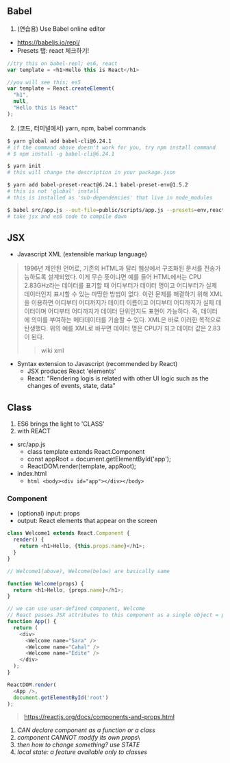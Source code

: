 
## Babel 

1. (연습용) Use Babel online editor

- https://babeljs.io/repl/
- Presets 탭: react 체크하기! 
```javascript
//try this on babel-repl; es6, react
var template = <h1>Hello this is React</h1>
```

```javascript
//you will see this; es5
var template = React.createElement(
  "h1",
  null,
  "Hello this is React"
);
```


2. (코드, 터미널에서) yarn, npm, babel commands

```bash
$ yarn global add babel-cli@6.24.1
# if the command above doesn't work for you, try npm install command
# $ npm install -g babel-cli@6.24.1

$ yarn init
# this will change the description in your package.json 

$ yarn add babel-preset-react@6.24.1 babel-preset-env@1.5.2
# this is not 'global' install
# this is installed as 'sub-dependencies' that live in node_modules

$ babel src/app.js --out-file=public/scripts/app.js --presets=env,react
# take jsx and es6 code to compile down
```

## JSX
- Javascript XML (extensible markup language)
> 1996년 제안된 언어로, 기존의 HTML과 달리 웹상에서 구조화된 문서를 전송가능하도록 설계되었다. 이게 무슨 뜻이냐면 예를 들어 HTML에서는 CPU 2.83GHz라는 데이터를 표기할 때 어디부터가 데이터 명이고 어디부터가 실제 데이터인지 표시할 수 있는 마땅한 방법이 없다. 
> 이런 문제를 해결하기 위해 XML을 이용하면 어디부터 어디까지가 데이터 이름이고 어디부터 어디까지가 실제 데이터이며 어디부터 어디까지가 데이터 단위인지도 표현이 가능하다. 즉, 데이터에 의미를 부여하는 메타데이터를 기술할 수 있다. XML은 바로 이러한 목적으로 탄생했다. 위의 예를 XML로 바꾸면 데이터 명은 <dataname>CPU</dataname>가 되고 데이터 값은 <datavalue>2.83</datavalue>이 된다.
>> wiki xml

- Syntax extension to Javascript (recommended by React)
  - JSX produces React 'elements'
  - React: "Rendering logis is related with other UI logic such as the changes of events, state, data"

## Class
1. ES6 brings the light to 'CLASS'
2. with REACT
  - src/app.js
    - class template extends React.Component
    - const appRoot = document.getElementById('app');
    - ReactDOM.render(template, appRoot);
  - index.html
    - ```html <body><div id="app"></div></body> ```

### Component

- (optional) input: props
- output: React elements that appear on the screen

```javascript
class Welcome1 extends React.Component {
  render() {
    return <h1>Hello, {this.props.name}</h1>;
  }
}

// Welcome1(above), Welcome(below) are basically same

function Welcome(props) {
  return <h1>Hello, {props.name}</h1>;
}

// we can use user-defined component, Welcome
// React passes JSX attributes to this component as a single object = props
function App() {
  return (
    <div>
      <Welcome name="Sara" />
      <Welcome name="Cahal" />
      <Welcome name="Edite" />
    </div>
  );
}

ReactDOM.render(
  <App />,
  document.getElementById('root')
);
```
> https://reactjs.org/docs/components-and-props.html

1. _CAN declare component as a function or a class_
2. _component CANNOT modify its own props_\
3. _then how to change something? use STATE_
4. _local state: a feature available only to classes_


